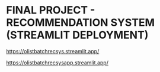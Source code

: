 # FINAL PROJECT - RECOMMENDATION SYSTEM (STREAMLIT DEPLOYMENT)
https://olistbatchrecsys.streamlit.app/

https://olistbatchrecsysapp.streamlit.app/

